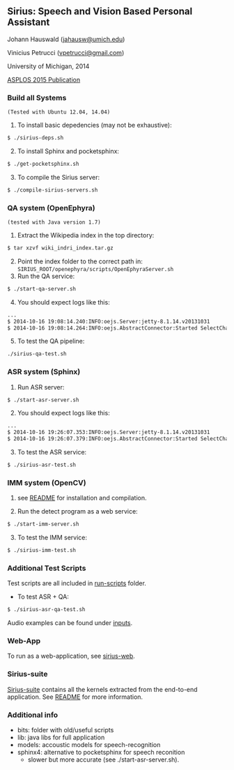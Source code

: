 ## Sirius: Speech and Vision Based Personal Assistant

Johann Hauswald (jahausw@umich.edu)

Vinicius Petrucci (vpetrucci@gmail.com)

University of Michigan, 2014

[ASPLOS 2015 Publication](http://jasonmars.org/wp-content/papercite-data/pdf/hauswald15asplos.pdf)

### Build all Systems

`(Tested with Ubuntu 12.04, 14.04)`

1) To install basic depedencies (may not be exhaustive):
```bash
$ ./sirius-deps.sh
```
2) To install Sphinx and pocketsphinx:
```bash
$ ./get-pocketsphinx.sh
```
3) To compile the Sirius server:
```bash
$ ./compile-sirius-servers.sh
```

### QA system (OpenEphyra)

`(tested with Java version 1.7)`

1) Extract the Wikipedia index in the top directory:
```bash
$ tar xzvf wiki_indri_index.tar.gz
```
2) Point the index folder to the correct path in:
`SIRIUS_ROOT/openephyra/scripts/OpenEphyraServer.sh`
3) Run the QA service:
```bash
$ ./start-qa-server.sh
```
4) You should expect logs like this:  
```bash
...
$ 2014-10-16 19:08:14.240:INFO:oejs.Server:jetty-8.1.14.v20131031
$ 2014-10-16 19:08:14.264:INFO:oejs.AbstractConnector:Started SelectChannelConnector@0.0.0.0:8081
```
5) To test the QA pipeline:
```bash
./sirius-qa-test.sh
```

### ASR system (Sphinx)

1) Run ASR server:
```bash
$ ./start-asr-server.sh
```
2) You should expect logs like this:
```bash
...
$ 2014-10-16 19:26:07.353:INFO:oejs.Server:jetty-8.1.14.v20131031
$ 2014-10-16 19:26:07.379:INFO:oejs.AbstractConnector:Started SelectChannelConnector@0.0.0.0:8080
```
3) To test the ASR service:
```bash
$ ./sirius-asr-test.sh
```

### IMM system (OpenCV)

1) see [README](imm) for installation and compilation.

2) Run the detect program as a web service:
```bash
$ ./start-imm-server.sh
```
3) To test the IMM service:
```bash
$ ./sirius-imm-test.sh
```

### Additional Test Scripts

Test scripts are all included in [run-scripts](run-scripts) folder.
- To test ASR + QA:
```bash
$ ./sirius-asr-qa-test.sh
```

Audio examples can be found under [inputs](inputs).

### Web-App

To run as a web-application, see [sirius-web](sirius-web).

### Sirius-suite

[Sirius-suite](sirius-suite) contains all the kernels extracted from the
end-to-end application. See [README](sirius-suite/README.md) for more information.

### Additional info

- bits: folder with old/useful scripts
- lib: java libs for full application
- models: accoustic models for speech-recognition
- sphinx4: alternative to pocketsphinx for speech reconition
    - slower but more accurate (see ./start-asr-server.sh).
